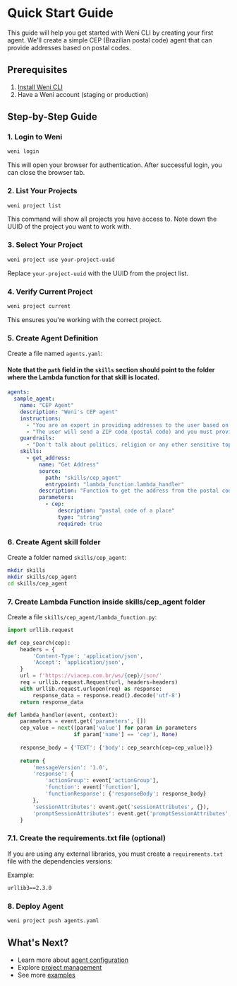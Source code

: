 # Quick Start Guide

This guide will help you get started with Weni CLI by creating your first agent. We'll create a simple CEP (Brazilian postal code) agent that can provide addresses based on postal codes.

## Prerequisites

1. [Install Weni CLI](installation.md)
2. Have a Weni account (staging or production)

## Step-by-Step Guide

### 1. Login to Weni

```bash
weni login
```

This will open your browser for authentication. After successful login, you can close the browser tab.

### 2. List Your Projects

```bash
weni project list
```

This command will show all projects you have access to. Note down the UUID of the project you want to work with.

### 3. Select Your Project

```bash
weni project use your-project-uuid
```

Replace `your-project-uuid` with the UUID from the project list.

### 4. Verify Current Project

```bash
weni project current
```

This ensures you're working with the correct project.

### 5. Create Agent Definition

Create a file named `agents.yaml`:

#### Note that the `path` field in the `skills` section should point to the folder where the Lambda function for that skill is located.

```yaml
agents:
  sample_agent:
    name: "CEP Agent"
    description: "Weni's CEP agent"
    instructions:
      - "You are an expert in providing addresses to the user based on a postal code provided by the user"
      - "The user will send a ZIP code (postal code) and you must provide the address corresponding to this code."
    guardrails:
      - "Don't talk about politics, religion or any other sensitive topic. Keep it neutral."
    skills:
      - get_address:
          name: "Get Address"
          source: 
            path: "skills/cep_agent"
            entrypoint: "lambda_function.lambda_handler"
          description: "Function to get the address from the postal code"
          parameters:
            - cep:
                description: "postal code of a place"
                type: "string"
                required: true
```

### 6. Create Agent skill folder

Create a folder named `skills/cep_agent`:

```bash
mkdir skills
mkdir skills/cep_agent
cd skills/cep_agent
```

### 7. Create Lambda Function inside skills/cep_agent folder

Create a file `skills/cep_agent/lambda_function.py`:

```python
import urllib.request

def cep_search(cep):
    headers = {
        'Content-Type': 'application/json',
        'Accept': 'application/json',
    }
    url = f'https://viacep.com.br/ws/{cep}/json/'
    req = urllib.request.Request(url, headers=headers)
    with urllib.request.urlopen(req) as response:
        response_data = response.read().decode('utf-8')
    return response_data

def lambda_handler(event, context):
    parameters = event.get('parameters', [])
    cep_value = next((param['value'] for param in parameters 
                     if param['name'] == 'cep'), None)
    
    response_body = {'TEXT': {'body': cep_search(cep=cep_value)}}
    
    return {
        'messageVersion': '1.0',
        'response': {
            'actionGroup': event['actionGroup'],
            'function': event['function'],
            'functionResponse': {'responseBody': response_body}
        },
        'sessionAttributes': event.get('sessionAttributes', {}),
        'promptSessionAttributes': event.get('promptSessionAttributes', {})
    }
```

### 7.1. Create the requirements.txt file (optional)

If you are using any external libraries, you must create a `requirements.txt` file with the dependencies versions:

Example:
```txt
urllib3==2.3.0
```

### 8. Deploy Agent

```bash
weni project push agents.yaml
```

## What's Next?

- Learn more about [agent configuration](../user-guide/agents.md)
- Explore [project management](../user-guide/projects.md)
- See more [examples](../examples/cep-agent.md)
